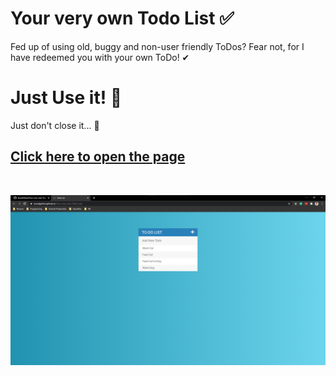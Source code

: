 # Your very own Todo List ✅
 Fed up of using old, buggy and non-user friendly ToDos? Fear not, for I have redeemed you with your own ToDo! ✔

# Just Use it! 📝

Just don't close it... 💭

## [Click here to open the page](https://kunalgehlot.github.io/Your-very-own-Todo-List/)

<br>

![Todo app](img/Todo.png)